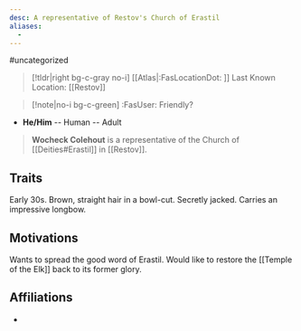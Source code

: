 ```yaml
---
desc: A representative of Restov's Church of Erastil
aliases:
  - 
---
```

#uncategorized
>[!tldr|right bg-c-gray no-i] [[Atlas|:FasLocationDot: ]] Last Known Location: [[Restov]]

>[!note|no-i bg-c-green] :FasUser: Friendly?

- **He/Him** -- Human -- Adult

>**Wocheck Colehout** is a representative of the Church of [[Deities#Erastil]] in [[Restov]].

## Traits
Early 30s. Brown, straight hair in a bowl-cut. Secretly jacked. Carries an impressive longbow.

## Motivations
Wants to spread the good word of Erastil. Would like to restore the [[Temple of the Elk]] back to its former glory.

## Affiliations
- 